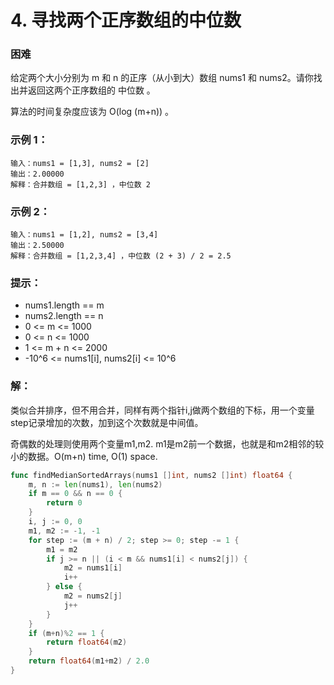 # 4. 寻找两个正序数组的中位数

### 困难

给定两个大小分别为 m 和 n 的正序（从小到大）数组 nums1 和 nums2。请你找出并返回这两个正序数组的 中位数 。

算法的时间复杂度应该为 O(log (m+n)) 。

### 示例 1：

	输入：nums1 = [1,3], nums2 = [2]
	输出：2.00000
	解释：合并数组 = [1,2,3] ，中位数 2

### 示例 2：

	输入：nums1 = [1,2], nums2 = [3,4]
	输出：2.50000
	解释：合并数组 = [1,2,3,4] ，中位数 (2 + 3) / 2 = 2.5

### 提示：
- nums1.length == m
- nums2.length == n
- 0 <= m <= 1000
- 0 <= n <= 1000
- 1 <= m + n <= 2000
- -10^6 <= nums1[i], nums2[i] <= 10^6

### 解：
类似合并排序，但不用合并，同样有两个指针i,j做两个数组的下标，用一个变量step记录增加的次数，加到这个次数就是中间值。

奇偶数的处理则使用两个变量m1,m2. m1是m2前一个数据，也就是和m2相邻的较小的数据。O(m+n) time, O(1) space.

```go
func findMedianSortedArrays(nums1 []int, nums2 []int) float64 {
	m, n := len(nums1), len(nums2)
	if m == 0 && n == 0 {
		return 0
	}
	i, j := 0, 0
	m1, m2 := -1, -1
	for step := (m + n) / 2; step >= 0; step -= 1 {
		m1 = m2
		if j >= n || (i < m && nums1[i] < nums2[j]) {
			m2 = nums1[i]
			i++
		} else {
			m2 = nums2[j]
			j++
		}
	}
	if (m+n)%2 == 1 {
		return float64(m2)
	}
	return float64(m1+m2) / 2.0
}
```